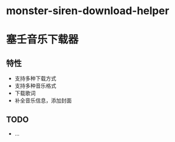 <!--
 * @Author: chenwenda316
 * @Date: 2024-08-19 15:50:12
 * @LastEditTime: 2024-08-19 15:50:19
 * @FilePath: \my-electron-app\README.md
-->
# monster-siren-download-helper
# 塞壬音乐下载器

## 特性
- 支持多种下载方式
- 支持多种音乐格式
- 下载歌词
- 补全音乐信息，添加封面

## TODO
- ...